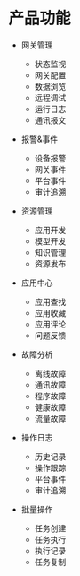 # 产品功能

* 网关管理
  * 状态监视
  * 网关配置
  * 数据浏览
  * 远程调试
  * 运行日志
  * 通讯报文

* 报警&事件
  * 设备报警
  * 网关事件
  * 平台事件
  * 审计追溯

* 资源管理
  * 应用开发
  * 模型开发
  * 知识管理
  * 资源发布

* 应用中心
  * 应用查找
  * 应用收藏
  * 应用评论
  * 问题反馈

* 故障分析
  * 离线故障
  * 通讯故障
  * 程序故障
  * 健康故障
  * 流量故障

* 操作日志
  * 历史记录
  * 操作跟踪
  * 平台事件
  * 审计追溯

* 批量操作
  * 任务创建
  * 任务执行
  * 执行记录
  * 任务复制